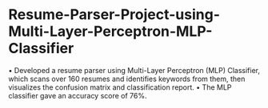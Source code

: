# Resume-Parser-Project-using-Multi-Layer-Perceptron-MLP-Classifier

• Developed a resume parser using Multi-Layer Perceptron (MLP) Classifier, which scans over 160 resumes and identifies keywords from them, then visualizes the confusion matrix and classification report.
• The MLP classifier gave an accuracy score of 76%.
